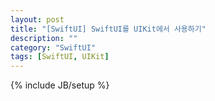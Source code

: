 ```yaml
---
layout: post
title: "[SwiftUI] SwiftUI를 UIKit에서 사용하기"
description: ""
category: "SwiftUI"
tags: [SwiftUI, UIKit]
---
```

{% include JB/setup %}

